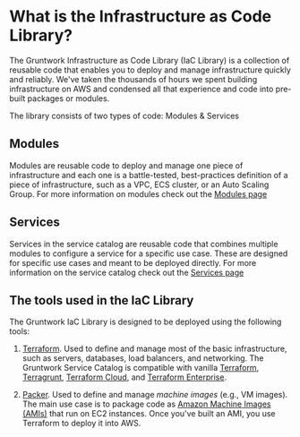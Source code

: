 # What is the Infrastructure as Code Library?

The Gruntwork Infrastructure as Code Library (IaC Library) is a collection of reusable code that enables you to deploy and manage infrastructure quickly and reliably. We've taken the thousands of hours we spent building infrastructure on AWS and condensed all that experience and code into pre-built packages or modules.  

The library consists of two types of code: Modules & Services

## Modules

Modules are reusable code to deploy and manage one piece of infrastructure and each one is a battle-tested, best-practices definition of a piece of infrastructure, such as a VPC, ECS cluster, or an Auto Scaling Group. For more information on modules check out the [Modules page](/iac/whats-this/modules/)

## Services

Services in the service catalog are reusable code that combines multiple modules to configure a service for a specific use case. These are designed for specific use cases and meant to be deployed directly. For more information on the service catalog check out the [Services page](/iac/whats-this/services/)

## The tools used in the IaC Library

The Gruntwork IaC Library is designed to be deployed using the following tools:

1. [Terraform](https://www.terraform.io/). Used to define and manage most of the basic infrastructure, such as servers, databases, load balancers, and networking. The Gruntwork Service Catalog is compatible with vanilla [Terraform](https://www.terraform.io/), [Terragrunt](https://terragrunt.gruntwork.io/), [Terraform
   Cloud](https://www.hashicorp.com/blog/announcing-terraform-cloud/), and [Terraform
   Enterprise](https://www.terraform.io/docs/enterprise/index.html).

1. [Packer](https://www.packer.io/). Used to define and manage _machine images_ (e.g., VM images). The main use case is
   to package code as [Amazon Machine Images (AMIs)](https://docs.aws.amazon.com/AWSEC2/latest/UserGuide/AMIs.html)
   that run on EC2 instances. Once you've built an AMI, you use Terraform to deploy it into AWS.
